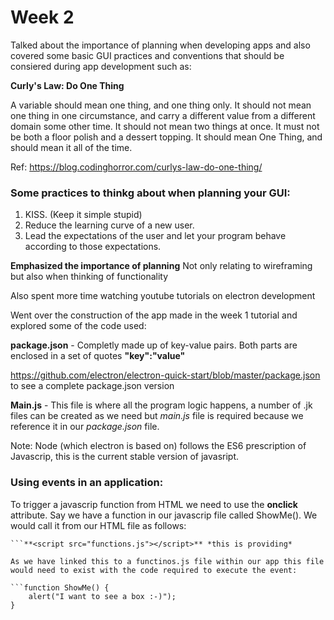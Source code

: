 # Week 2
Talked about the importance of planning when developing apps and also covered some basic GUI practices and conventions that should be consiered during app development such as:

**Curly's Law: Do One Thing**

A variable should mean one thing, and one thing only. It should not mean one thing in one circumstance, and carry a different value from a different domain some other time. It should not mean two things at once. It must not be both a floor polish and a dessert topping. It should mean One Thing, and should mean it all of the time.

Ref: https://blog.codinghorror.com/curlys-law-do-one-thing/

### Some practices to thinkg about when planning your GUI:

1.  KISS. (Keep it simple stupid)
2.  Reduce the learning curve of a new user.
3.  Lead the expectations of the user and let your program behave according to those expectations.

**Emphasized the importance of planning**
Not only relating to wireframing but also when thinking of functionality

Also spent more time watching youtube tutorials on electron development

Went over the construction of the app made in the week 1 tutorial and explored some of the code used:

**package.json** - Completly made up of key-value pairs. Both parts are enclosed in a set of quotes **"key":"value"**

https://github.com/electron/electron-quick-start/blob/master/package.json to see a complete package.json version

**Main.js** - This file is where all the program logic happens, a number of .jk files can be created as we need but *main.js* file is required because we reference it in our *package.json* file.

Note: Node (which electron is based on) follows the ES6 prescription of Javascrip, this is the current stable version of javasript.

### Using events in an application:

To trigger a javascrip function from HTML we need to use the **onclick** attribute. Say we have a function in our javascrip file called ShowMe(). We would call it from our HTML file as follows:

```**<input type="button" value="Click me!" onclick="ShowMe()" >**
```**<script src="functions.js"></script>** *this is providing*

As we have linked this to a functinos.js file within our app this file would need to exist with the code required to execute the event:

```function ShowMe() {
    alert("I want to see a box :-)");
}

